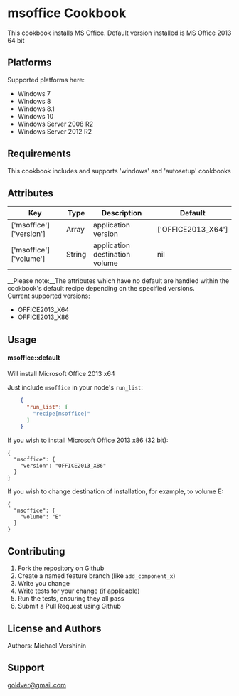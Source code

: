 msoffice Cookbook
==================

This cookbook installs MS Office. Default version installed is MS Office 2013 64 bit <br>

Platforms
------------
Supported platforms here:

* Windows 7
* Windows 8
* Windows 8.1
* Windows 10
* Windows Server 2008 R2
* Windows Server 2012 R2

Requirements
------------
This cookbook includes and supports 'windows' and 'autosetup' cookbooks

Attributes
----------
| Key | Type | Description | Default |
| --- | ---- | ----------- | ------- |
| ['msoffice']['version'] | Array | application version | ['OFFICE2013_X64'] |
| ['msoffice']['volume'] | String | application destination volume | nil |

__Please note:__The attributes which have no default are handled within the cookbook's default recipe depending on the specified versions.
<br />Current supported versions:

* OFFICE2013\_X64
* OFFICE2013\_X86

Usage
-----
#### msoffice::default
Will install Microsoft Office 2013 x64

Just include `msoffice` in your node's `run_list`:

```json
	{
	  "run_list": [
		"recipe[msoffice]"
	  ]
	}
```

If you wish to install Microsoft Office 2013 x86 (32 bit):

	{
	  "msoffice": {
	    "version": "OFFICE2013_X86"
	  }    
	}

If you wish to change destination of installation, for example, to volume E: 

	{
	  "msoffice": {
	    "volume": "E"
	  }    
	}
	
Contributing
------------
1. Fork the repository on Github
2. Create a named feature branch (like `add_component_x`)
3. Write you change
4. Write tests for your change (if applicable)
5. Run the tests, ensuring they all pass
6. Submit a Pull Request using Github

License and Authors
-------------------
Authors: Michael Vershinin

Support
-------------------
goldver@gmail.com
